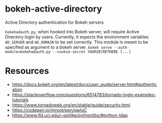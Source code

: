 # bokeh-active-directory
Active Directory authentication for Bokeh servers

``bokehadauth.py``, when hooked into Bokeh server, will require Active Directory login by users.
Currently, it expects the environment variables ``AD_SERVER`` and ``AD_DOMAIN`` to be set correctly.
This module is meant to be specified as argument to a bokeh server.
``bokeh serve --auth-module=bokehadauth.py --cookie-secret YOURSECRETHERE [...]``

# Resources
+ https://docs.bokeh.org/en/latest/docs/user_guide/server.html#authentication
+ https://stackoverflow.com/questions/6514783/tornado-login-examples-tutorials
+ https://www.tornadoweb.org/en/stable/guide/security.html
+ https://codepen.io/miroot/pen/qwIgC
+ https://www.lfd.uci.edu/~gohlke/pythonlibs/#python-ldap
